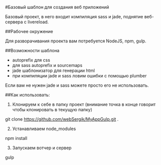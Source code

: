 #Базовый шаблон для создания веб приложений

Базовый проект, в него входит компиляция sass и jade, поднятие веб-сервера с livereload.

##Рабочее окружение

Для разворачивания проекта вам потребуется NodeJS, npm, gulp.

##Возможности шаблона

* autoprefix для css
* для sass autoprefix и sourcemaps
* jade шаблонизатор для генерации html
* при компиляции jade и sass ловим ошибки с помощью plumber

Если вам не нужен jade и sass можете просто его не использовать.

##Как использовать:

1. Клонируем к себе в папку проект (внимание точка в конце говорит чтобы клонировать в текущую папку)

  git clone https://github.com/webSergik/MyAppGulp.git .

2. Устанавливаем node_modules 

  npm install

3. Запускаем вотчер и сервер

  gulp
 
